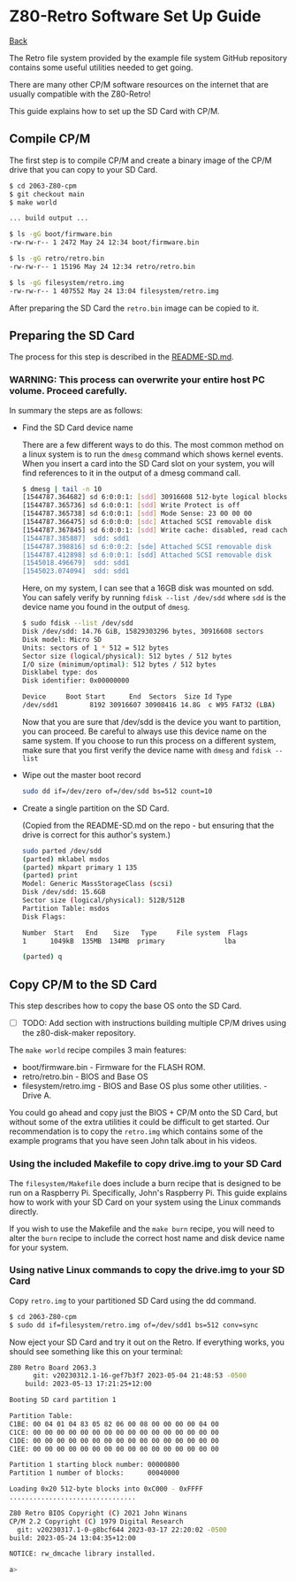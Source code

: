 # Z80-Retro Software Set Up Guide

[Back](./README.md)

The Retro file system provided by the example file system GitHub repository
contains some useful utilities needed to get going.

There are many other CP/M software resources on the internet that are usually
compatible with the Z80-Retro!

This guide explains how to set up the SD Card with CP/M.

## Compile CP/M

The first step is to compile CP/M and create a binary image of the CP/M drive
that you can copy to your SD Card.

```bash
$ cd 2063-Z80-cpm
$ git checkout main
$ make world

... build output ...

$ ls -gG boot/firmware.bin
-rw-rw-r-- 1 2472 May 24 12:34 boot/firmware.bin

$ ls -gG retro/retro.bin
-rw-rw-r-- 1 15196 May 24 12:34 retro/retro.bin

$ ls -gG filesystem/retro.img
-rw-rw-r-- 1 407552 May 24 13:04 filesystem/retro.img
```

After preparing the SD Card the `retro.bin` image can be copied to it.

## Preparing the SD Card

The process for this step is described in the [README-SD.md](https://github.com/Z80-Retro/2063-Z80-cpm/blob/main/README-SD.md).

### WARNING: This process can overwrite your entire host PC volume.  Proceed carefully.

In summary the steps are as follows:

* Find the SD Card device name

    There are a few different ways to do this.  The most common method on a
    linux system is to run the `dmesg` command which shows kernel events.
    When you insert a card into the SD Card slot on your system, you will find
    references to it in the output of a dmesg command call.

    ```bash
    $ dmesg | tail -n 10
    [1544787.364682] sd 6:0:0:1: [sdd] 30916608 512-byte logical blocks: (15.8 GB/14.7 GiB)
    [1544787.365736] sd 6:0:0:1: [sdd] Write Protect is off
    [1544787.365738] sd 6:0:0:1: [sdd] Mode Sense: 23 00 00 00
    [1544787.366475] sd 6:0:0:0: [sdc] Attached SCSI removable disk
    [1544787.367845] sd 6:0:0:1: [sdd] Write cache: disabled, read cache: disabled, doesn't support DPO or FUA
    [1544787.385887]  sdd: sdd1
    [1544787.398816] sd 6:0:0:2: [sde] Attached SCSI removable disk
    [1544787.412898] sd 6:0:0:1: [sdd] Attached SCSI removable disk
    [1545018.496679]  sdd: sdd1
    [1545023.074094]  sdd: sdd1
    ```

    Here, on my system, I can see that a 16GB disk was mounted on sdd.  You can
    safely verify by running `fdisk --list /dev/sdd` where `sdd` is the device
    name you found in the output of `dmesg`.

    ```bash
    $ sudo fdisk --list /dev/sdd
    Disk /dev/sdd: 14.76 GiB, 15829303296 bytes, 30916608 sectors
    Disk model: Micro SD
    Units: sectors of 1 * 512 = 512 bytes
    Sector size (logical/physical): 512 bytes / 512 bytes
    I/O size (minimum/optimal): 512 bytes / 512 bytes
    Disklabel type: dos
    Disk identifier: 0x00000000

    Device     Boot Start      End  Sectors  Size Id Type
    /dev/sdd1        8192 30916607 30908416 14.8G  c W95 FAT32 (LBA)
    ```

    Now that you are sure that /dev/sdd is the device you want to partition,
    you can proceed.  Be careful to always use this device name on the same
    system.  If you choose to run this process on a different system, make sure
    that you first verify the device name with `dmesg` and `fdisk --list`

* Wipe out the master boot record

   ```bash
   sudo dd if=/dev/zero of=/dev/sdd bs=512 count=10
   ```

* Create a single partition on the SD Card.

    (Copied from the README-SD.md on the repo - but ensuring that the drive is
    correct for this author's system.)

    ```bash
    sudo parted /dev/sdd
    (parted) mklabel msdos
    (parted) mkpart primary 1 135
    (parted) print
    Model: Generic MassStorageClass (scsi)
    Disk /dev/sdd: 15.6GB
    Sector size (logical/physical): 512B/512B
    Partition Table: msdos
    Disk Flags:

    Number  Start   End    Size   Type     File system  Flags
    1      1049kB  135MB  134MB  primary               lba

    (parted) q
    ```

## Copy CP/M to the SD Card

This step describes how to copy the base OS onto the SD Card.

* [ ] TODO: Add section with instructions building multiple CP/M drives using
    the z80-disk-maker repository.

The `make world` recipe compiles 3 main features:

* boot/firmware.bin - Firmware for the FLASH ROM.
* retro/retro.bin - BIOS and Base OS
* filesystem/retro.img - BIOS and Base OS plus some other utilities. - Drive A.

You could go ahead and copy just the BIOS + CP/M onto the SD Card, but without
some of the extra utilities it could be difficult to get started.  Our
recommendation is to copy the `retro.img` which contains some of the example
programs that you have seen John talk about in his videos.

### Using the included Makefile to copy drive.img to your SD Card

The `filesystem/Makefile` does include a burn recipe that is designed to be run
on a Raspberry Pi.  Specifically, John's Raspberry Pi.  This guide explains how
to work with your SD Card on your system using the Linux commands directly.

If you wish to use the Makefile and the `make burn` recipe, you will need to
alter the `burn` recipe to include the correct host name and disk device name for
your system.

### Using native Linux commands to copy the drive.img to your SD Card

Copy `retro.img` to your partitioned SD Card using the dd command.

```bash
$ cd 2063-Z80-cpm
$ sudo dd if=filesystem/retro.img of=/dev/sdd1 bs=512 conv=sync
```

Now eject your SD Card and try it out on the Retro.
If everything works, you should see something like this on your terminal:

```bash
Z80 Retro Board 2063.3
      git: v20230312.1-16-gef7b3f7 2023-05-04 21:48:53 -0500
    build: 2023-05-13 17:21:25+12:00

Booting SD card partition 1

Partition Table:
C1BE: 00 04 01 04 83 05 82 06 00 08 00 00 00 00 04 00
C1CE: 00 00 00 00 00 00 00 00 00 00 00 00 00 00 00 00
C1DE: 00 00 00 00 00 00 00 00 00 00 00 00 00 00 00 00
C1EE: 00 00 00 00 00 00 00 00 00 00 00 00 00 00 00 00

Partition 1 starting block number: 00000800
Partition 1 number of blocks:      00040000

Loading 0x20 512-byte blocks into 0xC000 - 0xFFFF
................................

Z80 Retro BIOS Copyright (C) 2021 John Winans
CP/M 2.2 Copyright (C) 1979 Digital Research
  git: v20230317.1-0-g8bcf644 2023-03-17 22:20:02 -0500
build: 2023-05-24 13:04:35+12:00

NOTICE: rw_dmcache library installed.

a>
```
